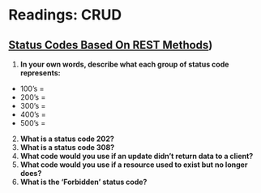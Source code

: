# Readings: CRUD

## [Status Codes Based On REST Methods](https://www.moesif.com/blog/technical/api-design/Which-HTTP-Status-Code-To-Use-For-Every-CRUD-App/)) 
1. **In your own words, describe what each group of status code represents:**
* 100’s =
* 200’s =
* 300’s =
* 400’s =
* 500’s =
2. **What is a status code 202?**
3. **What is a status code 308?**
4. **What code would you use if an update didn’t return data to a client?**
5. **What code would you use if a resource used to exist but no longer does?**
6. **What is the ‘Forbidden’ status code?**

